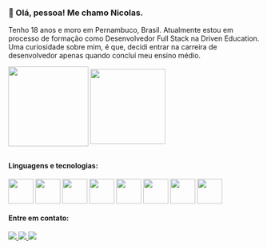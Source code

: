 ### 👋 Olá, pessoa! Me chamo Nicolas.

Tenho 18 anos e moro em Pernambuco, Brasil. Atualmente estou em processo de formação como Desenvolvedor Full Stack na Driven Education. Uma curiosidade sobre mim, é que, decidi entrar na carreira de desenvolvedor apenas quando concluí meu ensino médio.

<div>
  <img align=center height=160em src="https://github-readme-stats.vercel.app/api?username=Nicoladla&show_icons=true&theme=merko"/>
  <img align=center height=150em src="https://github-readme-stats.vercel.app/api/top-langs/?username=Nicoladla&layout=compact&theme=merko"/>
</div>
  
##

#### Linguagens e tecnologias:
<div>
  <img align=center height="50" wight="60" src="https://cdn.jsdelivr.net/gh/devicons/devicon/icons/html5/html5-plain-wordmark.svg" />
  <img align=center height="50" wight="60" src="https://cdn.jsdelivr.net/gh/devicons/devicon/icons/css3/css3-plain-wordmark.svg" />
  <img align=center height="50" wight="60" src="https://cdn.jsdelivr.net/gh/devicons/devicon/icons/javascript/javascript-plain.svg" />
  <img align=center height="50" wight="60" src="https://cdn.jsdelivr.net/gh/devicons/devicon/icons/react/react-original-wordmark.svg" />
  <img align=center height="50" wight="60" src="https://cdn.jsdelivr.net/gh/devicons/devicon/icons/nodejs/nodejs-original-wordmark.svg" />
  <img align=center height="50" wight="60" src="https://cdn.jsdelivr.net/gh/devicons/devicon/icons/express/express-original-wordmark.svg" />
  <img align=center height="50" wight="60" src="https://cdn.jsdelivr.net/gh/devicons/devicon/icons/mongodb/mongodb-plain-wordmark.svg" />
  <img align=center height="50" wight="60" src="https://cdn.jsdelivr.net/gh/devicons/devicon/icons/postgresql/postgresql-plain-wordmark.svg" />
 </div>

#### Entre em contato:
<div>
  <a href="mailto:nicolasaraujo04@gmail.com">
    <img src="https://img.shields.io/badge/Gmail-D14836?style=for-the-badge&logo=gmail&logoColor=white">
  </a>

  <a href="https://www.linkedin.com/in/nicoladla/">
    <img src="https://img.shields.io/badge/LinkedIn-0077B5?style=for-the-badge&logo=linkedin&logoColor=white">
  </a>

  <a href="https://wa.me/5587999322624">
    <img src="https://img.shields.io/badge/WhatsApp-25D366?style=for-the-badge&logo=whatsapp&logoColor=white">
  </a>
</div>
